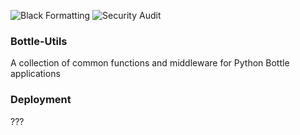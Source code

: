![Black Formatting](https://github.com/mellemahp/bottle-utils/actions/workflows/formatter.yml/badge.svg)
![Security Audit](https://github.com/mellemahp/bottle-utils/actions/workflows/bandit_audit.yml/badge.svg)

### Bottle-Utils
A collection of common functions and middleware for Python Bottle applications

### Deployment
???